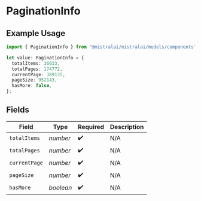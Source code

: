 # PaginationInfo

## Example Usage

```typescript
import { PaginationInfo } from "@mistralai/mistralai/models/components";

let value: PaginationInfo = {
  totalItems: 36033,
  totalPages: 174772,
  currentPage: 389135,
  pageSize: 952143,
  hasMore: false,
};
```

## Fields

| Field              | Type               | Required           | Description        |
| ------------------ | ------------------ | ------------------ | ------------------ |
| `totalItems`       | *number*           | :heavy_check_mark: | N/A                |
| `totalPages`       | *number*           | :heavy_check_mark: | N/A                |
| `currentPage`      | *number*           | :heavy_check_mark: | N/A                |
| `pageSize`         | *number*           | :heavy_check_mark: | N/A                |
| `hasMore`          | *boolean*          | :heavy_check_mark: | N/A                |